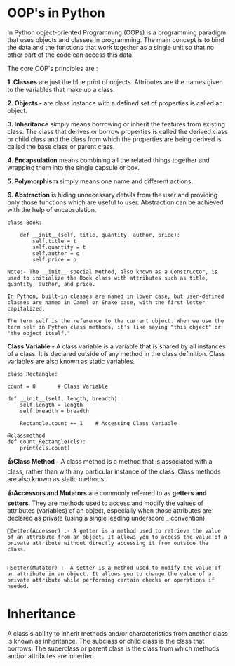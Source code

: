 # OOP's in Python
In Python object-oriented Programming (OOPs) is a programming paradigm that uses objects and classes in programming. The main concept is to bind the data and the functions that work together as a single unit so that no other part of the code can access this data.

The core OOP's principles are :

**1. Classes** are just the blue print of objects. Attributes are the names given to the variables that make up a class.

**2. Objects -** are class instance with a defined set of properties is called an object.

**3. Inheritance** simply means borrowing or inherit the features from existing class. The class that derives or borrow properties is called the derived class or child class and the class from which the properties are being derived is called the base class or parent class.

**4. Encapsulation**  means combining all the related things together and wrapping them into the single capsule or box. 

**5. Polymorphism** simply means one name and different actions.

**6. Abstraction** is hiding unnecessary details from the user and providing only those functions which are useful to user. Abstraction can be achieved with the help of encapsulation.

    class Book:
        
        def __init__(self, title, quantity, author, price):
            self.title = t
            self.quantity = t
            self.author = q
            self.price = p
    
    Note:- The __init__ special method, also known as a Constructor, is used to initialize the Book class with attributes such as title, quantity, author, and price.

    In Python, built-in classes are named in lower case, but user-defined classes are named in Camel or Snake case, with the first letter capitalized.

    The term self is the reference to the current object. When we use the term self in Python class methods, it's like saying "this object" or "the object itself."

**Class Variable -** A class variable is a variable that is shared by all instances of a class. It is declared outside of any method in the class definition. Class variables are also known as static variables.

    class Rectangle:

    count = 0       # Class Variable

    def __init__(self, length, breadth):
        self.length = length
        self.breadth = breadth

        Rectangle.count += 1    # Accessing Class Variable
    
    @classmethod
    def count_Rectangle(cls):
        print(cls.count)

**👍Class Method -** A class method is a method that is associated with a class, rather than with any particular instance of the class. Class methods are also known as static methods.

**👍Accessors and Mutators** are commonly  referred to as **getters and setters**.  They are methods used to access and modify the values of attributes (variables) of an object, especially when those attributes are declared as private (using a single leading underscore _ convention).

    🔸Getter(Accessor) :- A getter is a method used to retrieve the value of an attribute from an object. It allows you to access the value of a private attribute without directly accessing it from outside the class. 


    🔸Setter(Mutator) :- A setter is a method used to modify the value of an attribute in an object. It allows you to change the value of a private attribute while performing certain checks or operations if needed.

# Inheritance
A class's ability to inherit methods and/or characteristics from another class is known as inheritance. The subclass or child class is the class that borrows. The superclass or parent class is the class from which methods and/or attributes are inherited.
